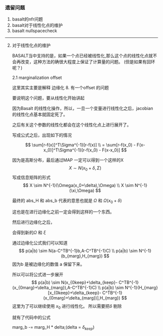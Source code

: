 <!--
 * @Author: Liu Weilong
 * @Date: 2021-06-13 13:56:38
 * @LastEditors: Liu Weilong
 * @LastEditTime: 2021-06-13 21:57:25
 * @Description: 
-->
### 遗留问题
1. basalt的nfr问题
2. basalt对于线性化点的维护
3. basalt nullspacecheck

-----
2. 对于线性化点的维护
   
   BASALT当中支持的是，如果一个点已经被线性化,那么这个点的线性化点就不会再改变，这种方法的确很大程度上保证了计算量的问题。 (但是如果有回环呢？)
   
   2.1 marginalization offset

   这里其实主要是解释 边缘化 8. 有一个offset 的问题

   要说明这个问题，要从线性化开始讲起


   因为Basalt 的线性化操作，所以，一旦一个变量进行线性化之后，jacobian 的线性化点基本就固定死了。

   之后有关这个参数的线性化都会在这个线性化点上进行展开了。

   写成公式之后，出现如下的情况

   $$
        \sum[r-f(x)]^T\Sigma^{-1}[r-f(x)]
        \\
        = \sum[r-f(x_0) - F(x-x_0)]^T\Sigma^{-1}[r-f(x_0) - F(x-x_0)]
   $$

   因为是高斯分布，最后通过MAP 一定可以得到一个这样的X
   $$
     X \sim N(x_0+\delta,\Sigma)
   $$
   写成信息矩阵的形式
   $$
     X \sim N^{-1}(\Omega(x_0+\delta),\Omega)
     \\
     X \sim N^{-1}(\xi,\Omega)
   $$
   
   最终的 abs_H 和 abs_b 代表的意思也就是 $\Omega$ 和 $\Omega(x_0+\delta)$
   
   这也是在进行边缘化之前一定会得到这样的一个东西。

   然后进行边缘化之后，

   会得到新的$\Omega$ 和 $\xi$

   通过边缘化公式我们可以知道
     $$
    p(a|b) \sim N(a-C^TB^{-1}b,A-C^TB^{-1}C)
    \\
    p(a|b) \sim N^{-1}(b_{marg},H_{marg})
    $$
    因为b 是被边缘化的数值 a 保留下来。

    所以可以将公式进一步展开
    $$
     p(a|b) \sim N(x_{0keep}+\delta_{keep}- C^TB^{-1}(x_{0marg}+\delta_{marg}),A-C^TB^{-1}C)
     \\
     p(a|b) \sim N^{-1}(H_{marg}[x_{0keep}+\delta_{keep}- C^TB^{-1}(x_{0marg}+\delta_{marg})],H_{marg})
    $$
    这里为了可以继续使用 $x_0$ 进行线性化。
    所以需要把$\delta$ 剔除
    
    就有了代码中的公式

    marg_b -= marg_H * delta;(delta =  $\delta_{keep}$)

